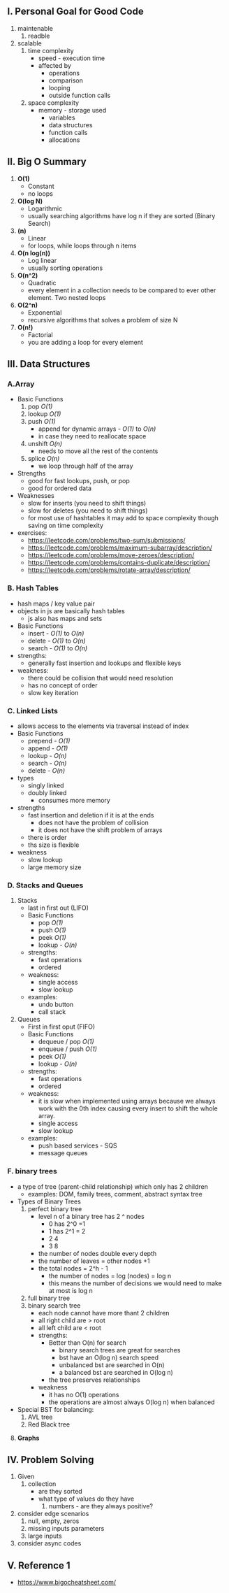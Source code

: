## I. Personal Goal for Good Code
1. maintenable
    1. readble
2. scalable 
    1. time complexity
        - speed - execution time
        - affected by
            - operations
            - comparison
            - looping
            - outside function calls
    2. space complexity
        - memory - storage used
            - variables
            - data structures
            - function calls
            - allocations

## II. Big O Summary
1. **O(1)**
    - Constant
    - no loops
2. **O(log N)**
    - Logarithmic
    - usually searching algorithms have log n if they are sorted (Binary Search)
3. **(n)**
    - Linear
    - for loops, while loops through n items
4. **O(n log(n))**
    - Log linear
    - usually sorting operations
5. **O(n^2)**
    - Quadratic
    - every element in a collection needs to be compared to ever other element. Two nested loops
6. **O(2^n)**
    - Exponential
    - recursive algorithms that solves a problem of size N
8. **O(n!)** 
    - Factorial
    - you are adding a loop for every element

## III. Data Structures
### A.Array
- Basic Functions
    1. pop *O(1)* 
    2. lookup *O(1)*
    3. push *O(1)*
        - append for dynamic arrays - *O(1)* to *O(n)*
        - in case they need to reallocate space
    4. unshift *O(n)* 
        - needs to move all the rest of the contents
    5. splice *O(n)* 
        - we loop through half of the array
- Strengths
    - good for fast lookups, push, or pop
    - good for ordered data
- Weaknesses
    - slow for inserts (you need to shift things)
    - slow for deletes (you need to shift things)
    - for most use of hashtables it may add to space complexity though saving on time complexity
- exercises:
    - https://leetcode.com/problems/two-sum/submissions/
    - https://leetcode.com/problems/maximum-subarray/description/
    - https://leetcode.com/problems/move-zeroes/description/
    - https://leetcode.com/problems/contains-duplicate/description/
    - https://leetcode.com/problems/rotate-array/description/
### B. Hash Tables
- hash maps / key value pair 
- objects in js are basically hash tables
    - js also has maps and sets
- Basic Functions
    - insert - *O(1)* to *O(n)*
    - delete - *O(1)* to *O(n)*
    - search - *O(1)* to *O(n)*
- strengths:
    - generally fast insertion and lookups and flexible keys
- weakness:
    - there could be collision that would need resolution
    - has no concept of order
    - slow key iteration
### C. Linked Lists
- allows access to the elements via traversal instead of index
- Basic Functions
    - prepend - *O(1)*
    - append - *O(1)*
    - lookup - *O(n)*
    - search - *O(n)*
    - delete - *O(n)*
- types
    - singly linked 
    - doubly linked
        - consumes more memory
- strengths
    - fast insertion and deletion if it is at the ends
        - does not have the problem of collision
        - it does not have the shift problem of arrays
    - there is order
    - ths size is flexible
- weakness
    - slow lookup
    - large memory size
### D. Stacks and Queues
1. Stacks
    - last in first out (LIFO)
    - Basic Functions
        - pop *O(1)* 
        - push *O(1)*
        - peek *O(1)*
        - lookup - *O(n)*
    - strengths:
        - fast operations 
        - ordered
    - weakness:
        - single access
        - slow lookup
    - examples: 
        - undo button
        - call stack
2. Queues
    - First in first oput (FIFO)
    - Basic Functions
        - dequeue / pop *O(1)* 
        - enqueue / push *O(1)*
        - peek *O(1)*
        - lookup - *O(n)*
    - strengths:
        - fast operations 
        - ordered
    - weakness:
        - it is slow when implemented using arrays because we always work with the 0th index causing every insert to shift the whole array.
        - single access
        - slow lookup
    - examples: 
        - push based services - SQS
        - message queues
### F. binary trees
- a type of tree (parent-child relationship) which only has 2 children
    - examples: DOM, family trees, comment, abstract syntax tree
- Types of Binary Trees
    1. perfect binary tree
        - level n of a binary tree has 2 ^ nodes
            - 0 has 2^0 =1
            - 1 has 2^1 = 2
            - 2 4
            - 3 8   
        - the number of nodes double every depth
        - the number of leaves = other nodes +1
        - the total nodes = 2^h - 1
            - the number of nodes = log (nodes) = log n
            - this means the number of decisions we would need to make at most is log n
    2. full binary tree
    3. binary search tree
        - each node cannot have more thant 2 children
        - all right child are > root
        - all left child are < root
        - strengths:
            - Better than O(n) for search
                - binary search trees are great for searches
                - bst have an O(log n) search speed
                - unbalanced bst are searched in O(n)
                - a balanced bst are searched in O(log n)
            - the tree preserves relationships
        - weakness
            - it has no O(1) operations
            - the operations are almost always O(log n) when balanced
- Special BST for balancing:
    1. AVL tree
    2. Red Black tree
8. **Graphs**


## IV. Problem Solving
1. Given
    1. collection 
        - are they sorted
        - what type of values do they have
            1. numbers - are they always positive?
2. consider edge scenarios
    1. null, empty, zeros
    2. missing inputs parameters
    3. large inputs
3. consider async codes

## V. Reference 1
- https://www.bigocheatsheet.com/